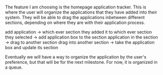 The feature I am choosing is the homepage application tracker. This is where the user will organize the applications that they have added into their system.
They will be able to drag the applications inbetween different sections, depending on where they are with their application process.

add application -> which ever section they added it to
which ever section they selected -> add application box to the section
application in the section -> drag to another section
drag into another section -> take the application box and update its section

Eventually we will have a way to organize the application by the user's preference, but that will be for the next milestone.
For now, it is organized in a queue. 
